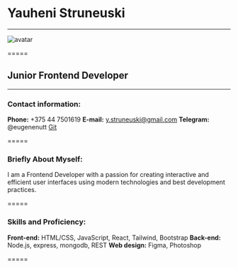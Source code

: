 # Yauheni Struneuski

---

![avatar](https://firebasestorage.googleapis.com/v0/b/opiniosphere.appspot.com/o/CV_avatar.jpeg?alt=media&token=2647f3da-60d9-4a29-b1c1-6d776bdcb6bd&_gl=1*npqa50*_ga*MTU5NjU3NjQwMC4xNjk0Njg0MzA5*_ga_CW55HF8NVT*MTY5NzgxMzgzNC4yOS4xLjE2OTc4MTM5OTAuNTEuMC4w)

=====

## Junior Frontend Developer

---

### Contact information:

**Phone:** +375 44 7501619
**E-mail:** y.struneuski@gmail.com
**Telegram:** @eugenenutt
[Git](https://github.com/jonyforest93)

=====

### Briefly About Myself:

I am a Frontend Developer with a passion for creating interactive and efficient
user interfaces using modern technologies and best development practices.

=====

### Skills and Proficiency:

**Front-end:** HTML/CSS, JavaScript, React, Tailwind, Bootstrap
**Back-end:** Node.js, express, mongodb, REST
**Web design:** Figma, Photoshop

=====
